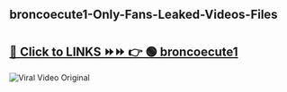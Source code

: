 
 ## broncoecute1-Only-Fans-Leaked-Videos-Files

# <h2><a href="https://mediaupload.pro?broncoecute1">🔗 Click to LINKS ⏩⏩ 👉 🟢 broncoecute1 </a></h2>

<a href="https://mediaupload.pro?broncoecute1" rel="nofollow" data-target="animated-image.originalLink"><img src="https://i.ibb.co.com/xMMVF88/686577567.gif" alt="Viral Video Original" style="max-width: 100%; display: inline-block;" data-target="animated-image.originalImage"></a>